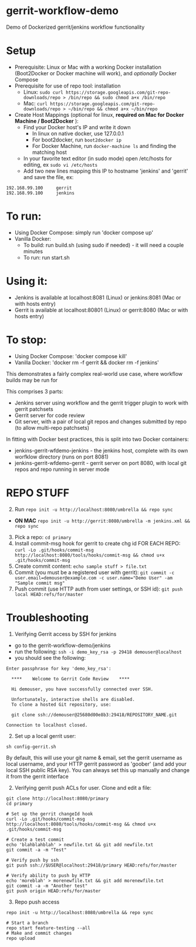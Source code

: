 # gerrit-workflow-demo
Demo of Dockerized gerrit/jenkins workflow functionality

# Setup
* Prerequisite: Linux or Mac with a working Docker installation (Boot2Docker or Docker machine will work), and *optionally* Docker Compose
* Prerequisite for use of repo tool: installation
  - Linux: `sudo curl https://storage.googleapis.com/git-repo-downloads/repo > /bin/repo && sudo chmod a+x /bin/repo`
  - Mac: `curl https://storage.googleapis.com/git-repo-downloads/repo > ~/bin/repo && chmod a+x ~/bin/repo`
* Create Host Mappings (optional for linux, **required on Mac for Docker Machine / Boot2Docker** ):
  - Find your Docker host's IP and write it down
    - In linux on native docker, use 127.0.0.1
    - For boot2docker, run `boot2docker ip`
    - For Docker Machine, run `docker-machine ls` and finding the matching host
  - In your favorite text editor (in sudo mode) open /etc/hosts for editing, ex `sudo vi /etc/hosts`
  - Add two new lines mapping this IP to hostname 'jenkins' and 'gerrit' and save the file, ex:

```
192.168.99.100     gerrit
192.168.99.100     jenkins
```

# To run:

* Using Docker Compose:  simply run 'docker compose up'
* Vanilla Docker: 
	- To build: run build.sh (using sudo if needed) - it will need a couple minutes
	- To run: run start.sh

# Using it:
* Jenkins is available at localhost:8081 (Linux) or jenkins:8081 (Mac or with hosts entry)
* Gerrit is available at localhost:80801 (Linux) or gerrit:8080 (Mac or with hosts entry) 

# To stop:

* Using Docker Compose: 'docker compose kill'
* Vanilla Docker:  'docker rm -f gerrit && docker rm -f jenkins'

This demonstrates a fairly complex real-world use case, where workflow builds may be run for 

This comprises 3 parts:
* Jenkins server using workflow and the gerrit trigger plugin to work with gerrit patchsets
* Gerrit server for code review
* Git server, with a pair of local git repos and changes submitted by repo (to allow multi-repo patchsets)


In fitting with Docker best practices, this is split into two Docker containers:

* jenkins-gerrit-wfdemo-jenkins - the jenkins host, complete with its own worfklow directory (runs on port 8081)
* jenkins-gerrit-wfdemo-gerrit - gerrit server on port 8080, with local git repos and repo running in server mode 

# REPO STUFF
2. Run `repo init -u http://localhost:8080/umbrella && repo sync`  
  - **ON MAC** `repo init -u http://gerrit:8080/umbrella -m jenkins.xml && repo sync`
3. Pick a repo: ```cd primary```
4. Install commit-msg hook for gerrit to create chg id FOR EACH REPO: ```curl -Lo .git/hooks/commit-msg http://localhost:8080/tools/hooks/commit-msg && chmod u+x .git/hooks/commit-msg```
5. Create commit content: ```echo sample stuff > file.txt```
6. Commit (you must be a registered user with gerrit): ```git commit -c user.email=demouser@example.com -c user.name="Demo User" -am "Sample commit msg"```
7. Push commit (use HTTP auth from user settings, or SSH id): ```git push local HEAD:refs/for/master```

# Troubleshooting

1. Verifying Gerrit access by SSH for jenkins
* go to the gerrit-workflow-demo/jenkins
* run the following: `ssh -i demo_key_rsa -p 29418 demouser@localhost`
* you should see the following:
```
Enter passphrase for key 'demo_key_rsa': 

  ****    Welcome to Gerrit Code Review    ****

  Hi demouser, you have successfully connected over SSH.

  Unfortunately, interactive shells are disabled.
  To clone a hosted Git repository, use:

  git clone ssh://demouser@25680d00e8b3:29418/REPOSITORY_NAME.git

Connection to localhost closed.
```

2. Set up a local gerrit user:
```shell
sh config-gerrit.sh
```
By default, this will use your git name & email, set the gerrit username as local username, and your HTTP gerrit password as 'goober' (and add your local SSH public RSA key).  You can always set this up manually and change it from the gerrit interface

2. Verifying gerrit push ACLs for user.  Clone and edit a file: 
```shell
git clone http://localhost:8080/primary
cd primary

# Set up the gerrit changeId hook
curl -Lo .git/hooks/commit-msg http://localhost:8080/tools/hooks/commit-msg && chmod u+x .git/hooks/commit-msg

# Create a test commit
echo 'blahblahblah' > newfile.txt && git add newfile.txt
git commit -a -m "Test"

# Verify push by ssh
git push ssh://$USER@localhost:29418/primary HEAD:refs/for/master

# Verify ability to push by HTTP
echo 'moreblah' > morenewfile.txt && git add morenewfile.txt
git commit -a -m "Another test"
git push origin HEAD:refs/for/master
```

3. Repo push access

```shell
repo init -u http://localhost:8080/umbrella && repo sync

# Start a branch
repo start feature-testing --all
# Make and commit changes
repo upload
```